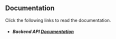 ## Documentation

Click the following links to read the documentation.

+ ##### Backend API [Documentation](https://github.com/ifaisalalam/rentomojo/blob/master/backend/README.md)
